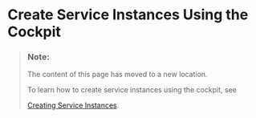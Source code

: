 <!-- loio5516f912bae84922ba8c8eb46b8bfce5 -->

# Create Service Instances Using the Cockpit

> ### Note:  
> The content of this page has moved to a new location.
> 
> To learn how to create service instances using the cockpit, see
> 
> [Creating Service Instances](https://help.sap.com/viewer/09cc82baadc542a688176dce601398de/Cloud/en-US/fad874a99a434ae58c59d7340a528bdc.html).

